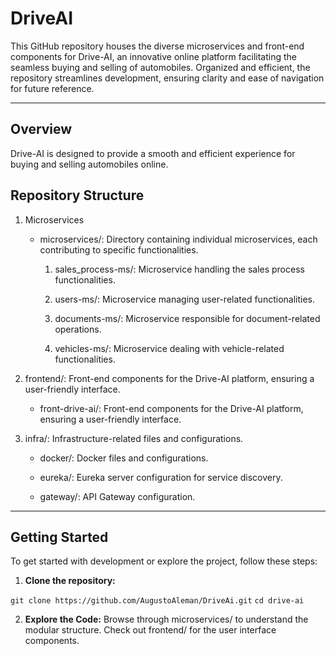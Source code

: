 # DriveAI
This GitHub repository houses the diverse microservices and front-end components for Drive-AI, an innovative online platform facilitating the seamless buying and selling of automobiles. Organized and efficient, the repository streamlines development, ensuring clarity and ease of navigation for future reference. 

---

## Overview

Drive-AI is designed to provide a smooth and efficient experience for buying and selling automobiles online. 

## Repository Structure

1. Microservices
    - microservices/: Directory containing individual microservices, each contributing to specific functionalities.

        1. sales_process-ms/: Microservice handling the sales process functionalities.

        2. users-ms/: Microservice managing user-related functionalities.

        3. documents-ms/: Microservice responsible for document-related operations.

        4. vehicles-ms/: Microservice dealing with vehicle-related functionalities.

2. frontend/: Front-end components for the Drive-AI platform, ensuring a user-friendly interface.

    - front-drive-ai/: Front-end components for the Drive-AI platform, ensuring a user-friendly interface.

3. infra/: Infrastructure-related files and configurations.

    - docker/: Docker files and configurations.

    - eureka/: Eureka server configuration for service discovery.

    - gateway/: API Gateway configuration.

---

## Getting Started

To get started with development or explore the project, follow these steps:

1. **Clone the repository:**

```git clone https://github.com/AugustoAleman/DriveAi.git```
```cd drive-ai```

2. **Explore the Code:**
Browse through microservices/ to understand the modular structure.
Check out frontend/ for the user interface components.
